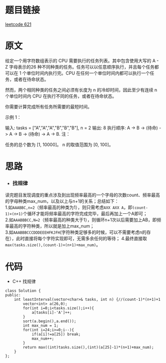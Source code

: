 # 题目链接
[leetcode 621](https://leetcode-cn.com/problems/task-scheduler/)

# 原文
给定一个用字符数组表示的 CPU 需要执行的任务列表。其中包含使用大写的 A - Z 字母表示的26 种不同种类的任务。任务可以以任意顺序执行，并且每个任务都可以在 1 个单位时间内执行完。CPU 在任何一个单位时间内都可以执行一个任务，或者在待命状态。

然而，两个相同种类的任务之间必须有长度为 n 的冷却时间，因此至少有连续 n 个单位时间内 CPU 在执行不同的任务，或者在待命状态。

你需要计算完成所有任务所需要的最短时间。

示例 1：

输入: tasks = ["A","A","A","B","B","B"], n = 2
输出: 8
执行顺序: A -> B -> (待命) -> A -> B -> (待命) -> A -> B.
注：

任务的总个数为 [1, 10000]。
n 的取值范围为 [0, 100]。

# 思路
- ### **找规律**
读完题目发现调度的重点涉及到出现频率最高的一个字母的次数count、频率最高的字母种类max_num，以及以上与n+1的关系；总结如下：  
1.如`AAABBC,n=2`（频率最高的种类为1），则只需考虑`AXX AXX A`，即`(count-1)×(n+1)`个循环才能将频率最高的字符完成完毕，最后再加上一个A即可；  
2.如`AAABBBCC,N=2`（频率最高的种类大于1），则循环n+1次以后需要加上AB，即频率最高的字符种类，所以就是加上max_num；  
3.如`AAABBBCCCDDDEEEHFKJFH`(字符种类足够多的时候，可以不需要考虑n的存在），此时直接将每个字符实现即可，无需多余任何的等待；
4.最终直接取`max(tasks.size(),(count-1)×(n+1)+max_num)`。

# 代码
- C++ 找规律
```
class Solution {
public:
    int leastInterval(vector<char>& tasks, int n) {//(count-1)*(n+1)+1
        vector<int> a(26,0);
        for(int i=0;i<tasks.size();i++){
            a[tasks[i]-'A']++;
        }
        sort(a.begin(),a.end());
        int max_num = 1;
        for(int i=24;i>=0;i--){
            if(a[i]!=a[25]) break;
            max_num++;
        }
        return max((int)tasks.size(),(int)(a[25]-1)*(n+1)+max_num);
    }
};
```
